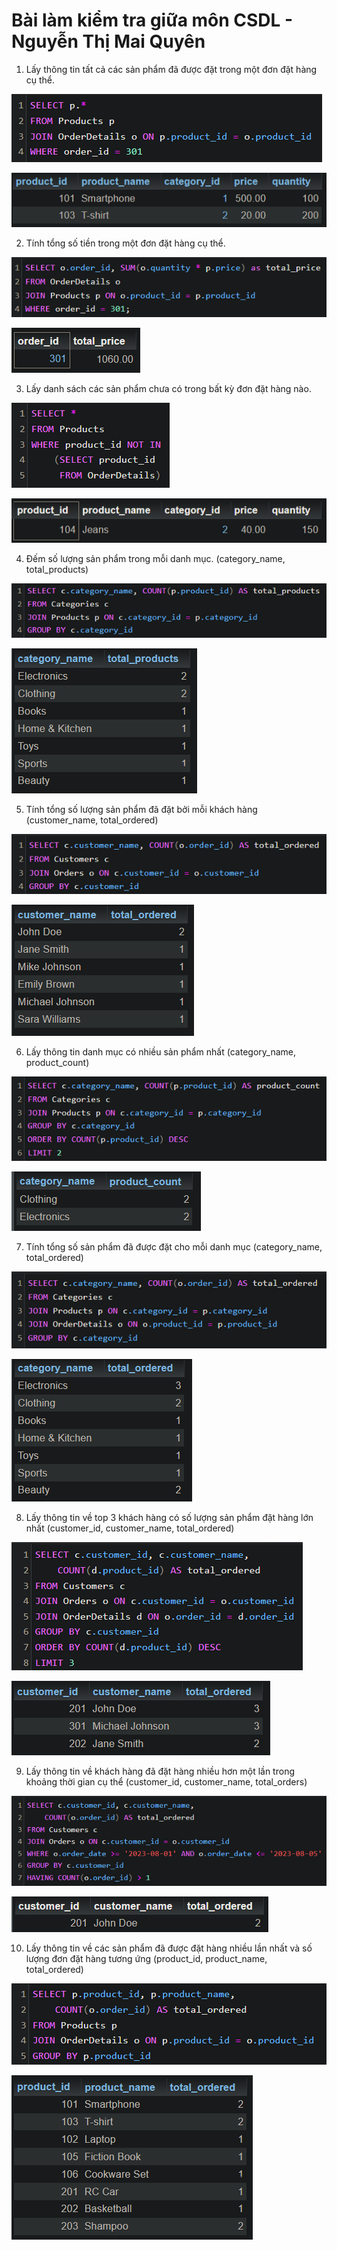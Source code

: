 # Bài làm kiểm tra giữa môn CSDL - Nguyễn Thị Mai Quyên

1. Lấy thông tin tất cả các sản phẩm đã được đặt trong một đơn đặt hàng cụ thể.

![Alt text](image.png)

![Alt text](image-1.png)

2. Tính tổng số tiền trong một đơn đặt hàng cụ thể.

![Alt text](image-2.png)

![Alt text](image-3.png)

3. Lấy danh sách các sản phẩm chưa có trong bất kỳ đơn đặt hàng nào.

![Alt text](image-4.png)

![Alt text](image-5.png)

4. Đếm số lượng sản phẩm trong mỗi danh mục. (category_name, total_products)

![Alt text](image-6.png)

![Alt text](image-7.png)

5. Tính tổng số lượng sản phẩm đã đặt bởi mỗi khách hàng (customer_name, total_ordered)

![Alt text](image-8.png)

![Alt text](image-9.png)

6. Lấy thông tin danh mục có nhiều sản phẩm nhất (category_name, product_count)

![Alt text](image-10.png)

![Alt text](image-11.png)

7. Tính tổng số sản phẩm đã được đặt cho mỗi danh mục (category_name, total_ordered)

![Alt text](image-12.png)

![Alt text](image-13.png)

8. Lấy thông tin về top 3 khách hàng có số lượng sản phẩm đặt hàng lớn nhất (customer_id, customer_name, total_ordered)

![Alt text](image-14.png)

![Alt text](image-15.png)

9. Lấy thông tin về khách hàng đã đặt hàng nhiều hơn một lần trong khoảng thời gian cụ thể (customer_id, customer_name, total_orders)

![Alt text](image-16.png)

![Alt text](image-17.png)

10. Lấy thông tin về các sản phẩm đã được đặt hàng nhiều lần nhất và số lượng đơn đặt hàng tương ứng (product_id, product_name, total_ordered)

![Alt text](image-18.png)

![Alt text](image-19.png)

